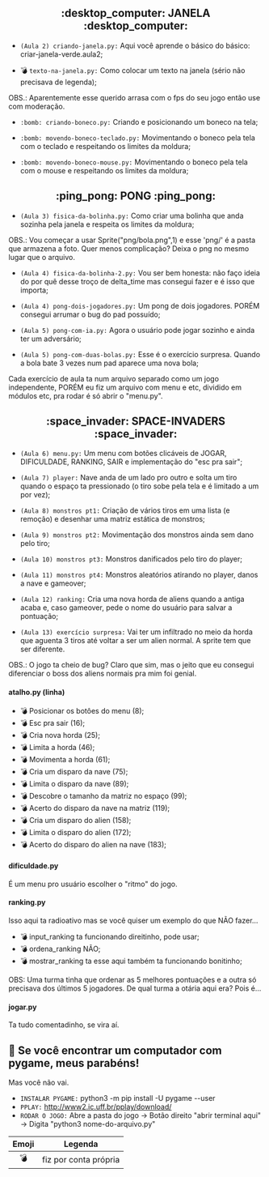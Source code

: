 <h2 align="center"> :desktop_computer: JANELA :desktop_computer: </h2>

- `(Aula 2) criando-janela.py:` Aqui você aprende o básico do básico: criar-janela-verde.aula2;

- :bomb: `texto-na-janela.py:` Como colocar um texto na janela (sério não precisava de legenda);

OBS.: Aparentemente esse querido arrasa com o fps do seu jogo então use com moderação.

- `:bomb: criando-boneco.py:` Criando e posicionando um boneco na tela;

- `:bomb: movendo-boneco-teclado.py:` Movimentando o boneco pela tela com o teclado e respeitando os limites da moldura;

- `:bomb: movendo-boneco-mouse.py:` Movimentando o boneco pela tela com o mouse e respeitando os limites da moldura;


<h2 align="center"> :ping_pong: PONG :ping_pong: </h2>

- `(Aula 3) fisica-da-bolinha.py:` Como criar uma bolinha que anda sozinha pela janela e respeita os limites da moldura;

OBS.: Vou começar a usar Sprite("png/bola.png",1) e esse 'png/' é a pasta que armazena a foto. Quer menos complicação? Deixa o png no mesmo lugar que o arquivo.

- `(Aula 4) fisica-da-bolinha-2.py:` Vou ser bem honesta: não faço ideia do por quê desse troço de delta_time mas consegui fazer e é isso que importa;

- `(Aula 4) pong-dois-jogadores.py:` Um pong de dois jogadores. PORÉM consegui arrumar o bug do pad possuído;

- `(Aula 5) pong-com-ia.py:` Agora o usuário pode jogar sozinho e ainda ter um adversário;

- `(Aula 5) pong-com-duas-bolas.py:` Esse é o exercício surpresa. Quando a bola bate 3 vezes num pad aparece uma nova bola;

Cada exercício de aula ta num arquivo separado como um jogo independente, PORÉM eu fiz um arquivo com menu e etc, dividido em módulos etc, pra rodar é só abrir o "menu.py".


<h2 align="center"> :space_invader: SPACE-INVADERS :space_invader: </h2>

- `(Aula 6) menu.py:` Um menu com botões clicáveis de JOGAR, DIFICULDADE, RANKING, SAIR e implementação do "esc pra sair";

- `(Aula 7) player:` Nave anda de um lado pro outro e solta um tiro quando o espaço ta pressionado (o tiro sobe pela tela e é limitado a um por vez);

- `(Aula 8) monstros pt1:` Criação de vários tiros em uma lista (e remoção) e desenhar uma matriz estática de monstros;

- `(Aula 9) monstros pt2:` Movimentação dos monstros ainda sem dano pelo tiro;

- `(Aula 10) monstros pt3:` Monstros danificados pelo tiro do player;

- `(Aula 11) monstros pt4:` Monstros aleatórios atirando no player, danos a nave e gameover;

- `(Aula 12) ranking:` Cria uma nova horda de aliens quando a antiga acaba e, caso gameover, pede o nome do usuário para salvar a pontuação;

- `(Aula 13) exercício surpresa:` Vai ter um infiltrado no meio da horda que aguenta 3 tiros até voltar a ser um alien normal. A sprite tem que ser diferente.

OBS.: O jogo ta cheio de bug? Claro que sim, mas o jeito que eu consegui diferenciar o boss dos aliens normais pra mim foi genial.

#### atalho.py (linha)

- :bomb: Posicionar os botôes do menu (8);
- :bomb: Esc pra sair (16);
- :bomb: Cria nova horda (25);
- :bomb: Limita a horda (46);
- :bomb: Movimenta a horda (61);
- :bomb: Cria um disparo da nave (75);
- :bomb: Limita o disparo da nave (89);
- :bomb: Descobre o tamanho da matriz no espaço (99);
- :bomb: Acerto do disparo da nave na matriz (119);
- :bomb: Cria um disparo do alien (158);
- :bomb: Limita o disparo do alien (172);
- :bomb: Acerto do disparo do alien na nave (183);

#### dificuldade.py

É um menu pro usuário escolher o "ritmo" do jogo.

#### ranking.py

Isso aqui ta radioativo mas se você quiser um exemplo do que NÃO fazer...

- :bomb: input_ranking ta funcionando direitinho, pode usar;
- :bomb: ordena_ranking NÃO;
- :bomb: mostrar_ranking ta esse aqui também ta funcionando bonitinho;

OBS: Uma turma tinha que ordenar as 5  melhores pontuações e a outra só precisava dos últimos 5 jogadores. De qual turma a otária aqui era? Pois é...

#### jogar.py

Ta tudo comentadinho, se vira aí. 

## :construction: Se você encontrar um computador com pygame, meus parabéns!

Mas você não vai.

- `INSTALAR PYGAME:` python3 -m pip install -U pygame --user
- `PPLAY:` http://www2.ic.uff.br/pplay/download/
- `RODAR O JOGO:` Abre a pasta do jogo -> Botão direito "abrir terminal aqui" -> Digita "python3 nome-do-arquivo.py"



| Emoji | Legenda |
| :---: | :---: |
| :bomb: | fiz por conta própria |

